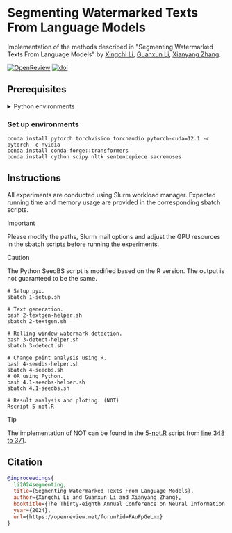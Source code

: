 # Segmenting Watermarked Texts From Language Models

Implementation of the methods described in "Segmenting Watermarked Texts From Language Models" by [Xingchi Li](https://xingchi.li), [Guanxun Li](https://guanxun.li), [Xianyang Zhang](https://zhangxiany-tamu.github.io).

[![OpenReview](https://img.shields.io/badge/OpenReview-Segmenting%20Watermarked%20Texts%20From%20Language%20Models-8c1b13.svg)](https://openreview.net/forum?id=FAuFpGeLmx)
[![doi](https://img.shields.io/badge/doi-10.48550/arXiv.2410.20670-b31b1b.svg)](https://doi.org/10.48550/arXiv.2410.20670)

## Prerequisites

<details closed>
<summary>Python environments</summary>

-   Cython==3.0.10
-   datasets==2.19.1
-   huggingface_hub==0.23.0
-   nltk==3.8.1
-   numpy==1.26.4
-   sacremoses==0.0.53
-   scipy==1.13.0
-   sentencepiece==0.2.0
-   tokenizers==0.19.1
-   torch==2.3.0.post100
-   torchaudio==2.3.0
-   torchvision==0.18.0
-   tqdm==4.66.4
-   transformers==4.40.2

</details>

### Set up environments

```shell
conda install pytorch torchvision torchaudio pytorch-cuda=12.1 -c pytorch -c nvidia
conda install conda-forge::transformers
conda install cython scipy nltk sentencepiece sacremoses
```

## Instructions

All experiments are conducted using Slurm workload manager. Expected running
time and memory usage are provided in the corresponding sbatch scripts.

> [!IMPORTANT]
> Please modify the paths, Slurm mail options and adjust the GPU resources in
> the sbatch scripts before running the experiments.

> [!CAUTION]
> The Python SeedBS script is modified based on the R version. The output is not
> guaranteed to be the same.

```shell
# Setup pyx.
sbatch 1-setup.sh

# Text generation.
bash 2-textgen-helper.sh
sbatch 2-textgen.sh

# Rolling window watermark detection.
bash 3-detect-helper.sh
sbatch 3-detect.sh

# Change point analysis using R.
bash 4-seedbs-helper.sh
sbatch 4-seedbs.sh
# OR using Python.
bash 4.1-seedbs-helper.sh
sbatch 4.1-seedbs.sh

# Result analysis and ploting. (NOT)
Rscript 5-not.R
```

> [!TIP]
> The implementation of NOT can be found in the [5-not.R](./5-not.R) script from
> [line 348 to 371](https://github.com/doccstat/llm-watermark-cpd/blob/main/5-not.R#L348-L371).

## Citation

```bibtex
@inproceedings{
  li2024segmenting,
  title={Segmenting Watermarked Texts From Language Models},
  author={Xingchi Li and Guanxun Li and Xianyang Zhang},
  booktitle={The Thirty-eighth Annual Conference on Neural Information Processing Systems},
  year={2024},
  url={https://openreview.net/forum?id=FAuFpGeLmx}
}
```
